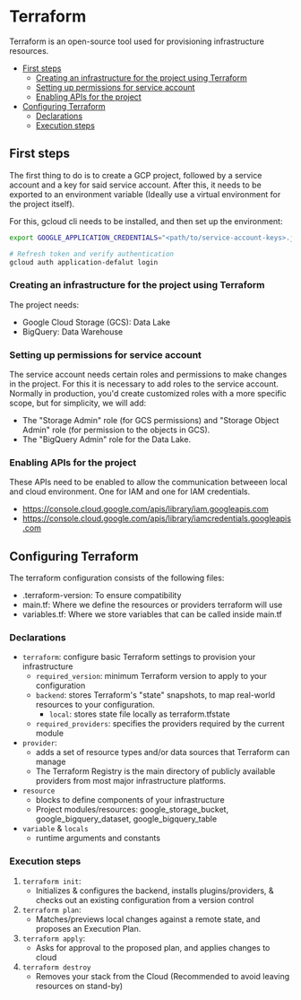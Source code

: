 # Terraform <!-- omit in toc -->

Terraform is an open-source tool used for provisioning infrastructure resources. 

- [First steps](#first-steps)
  - [Creating an infrastructure for the project using Terraform](#creating-an-infrastructure-for-the-project-using-terraform)
  - [Setting up permissions for service account](#setting-up-permissions-for-service-account)
  - [Enabling APIs for the project](#enabling-apis-for-the-project)
- [Configuring Terraform](#configuring-terraform)
  - [Declarations](#declarations)
  - [Execution steps](#execution-steps)

## First steps

The first thing to do is to create a GCP project, followed by a service account and a key for said service account. After this, it needs to be exported to an environment variable (Ideally use a virtual environment for the project itself).

For this, gcloud cli needs to be installed, and then set up the environment:
```sh
export GOOGLE_APPLICATION_CREDENTIALS="<path/to/service-account-keys>.json"

# Refresh token and verify authentication
gcloud auth application-defalut login
```

### Creating an infrastructure for the project using Terraform

The project needs:

* Google Cloud Storage (GCS): Data Lake
* BigQuery: Data Warehouse

### Setting up permissions for service account

The service account needs certain roles and permissions to make changes in the project. For this it is necessary to add roles to the service account. Normally in production, you'd create customized roles with a more specific scope, but for simplicity, we will add:

*  The "Storage Admin" role (for GCS permissions) and "Storage Object Admin" role (for permission to the objects in GCS).
*  The "BigQuery Admin" role for the Data Lake.

### Enabling APIs for the project

These APIs need to be enabled to allow the communication betweeen local and cloud environment. One for IAM and one for IAM credentials.

* https://console.cloud.google.com/apis/library/iam.googleapis.com
* https://console.cloud.google.com/apis/library/iamcredentials.googleapis.com


## Configuring Terraform

The terraform configuration consists of the following files:

* .terraform-version: To ensure compatibility
* main.tf: Where we define the resources or providers terraform will use
* variables.tf: Where we store variables that can be called inside main.tf

### Declarations

* `terraform`: configure basic Terraform settings to provision your infrastructure
    * `required_version`: minimum Terraform version to apply to your configuration
    * `backend`: stores Terraform's "state" snapshots, to map real-world resources to your configuration.
        * `local`: stores state file locally as terraform.tfstate
    * `required_providers`: specifies the providers required by the current module
* `provider`:
    * adds a set of resource types and/or data sources that Terraform can manage
    * The Terraform Registry is the main directory of publicly available providers from most major infrastructure platforms.
* `resource`
    * blocks to define components of your infrastructure
    * Project modules/resources: google_storage_bucket, google_bigquery_dataset, google_bigquery_table
* `variable` & `locals`
    * runtime arguments and constants

### Execution steps

1. `terraform init`: 
    * Initializes & configures the backend, installs plugins/providers, & checks out an existing configuration from a version control 
2. `terraform plan`:
    * Matches/previews local changes against a remote state, and proposes an Execution Plan.
3. `terraform apply`: 
    * Asks for approval to the proposed plan, and applies changes to cloud
4. `terraform destroy`
    * Removes your stack from the Cloud (Recommended to avoid leaving resources on stand-by)